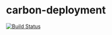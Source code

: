 # carbon-deployment

[![Build Status](http://203.94.95.200//job/carbon-deployment/badge/icon)](http://203.94.95.200//job/carbon-deployment/)

